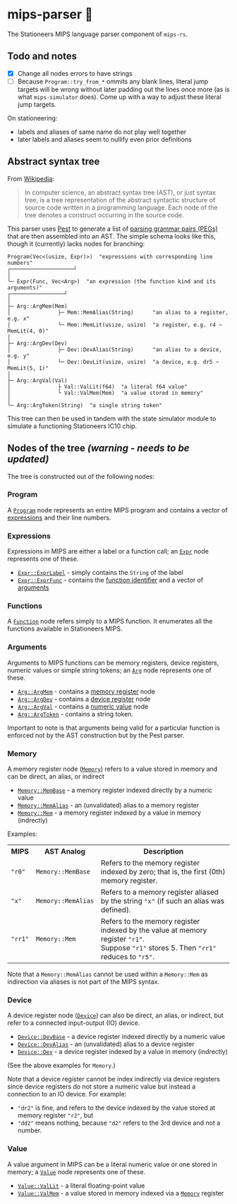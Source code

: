 mips-parser 🚀
==============

The Stationeers MIPS language parser component of `mips-rs`.

## Todo and notes

- [x] Change all nodes errors to have strings
- [ ] Because `Program::try_from_*` ommits any blank lines, literal jump targets will be wrong
    without later padding out the lines once more (as is what `mips-simulator` does).
    Come up with a way to adjust these  literal jump targets.

On stationeering:
- labels and aliases of same name do not play well together
- later labels and aliases seem to nullify even prior definitions

## Abstract syntax tree

From [Wikipedia][wiki-ast]:

> In computer science, an abstract syntax tree (AST), or just syntax tree, is a tree representation
> of the abstract syntactic structure of source code written in a programming language. Each node of
> the tree denotes a construct occurring in the source code. 

[wiki-ast]: https://en.wikipedia.org/wiki/Abstract_syntax_tree

This parser uses [Pest] to generate a list of [parsing grammar pairs (PEGs)][peg] that are then
assembled into an AST. The simple schema looks like this, though it (currently) lacks nodes for
branching:

[pest]: https://pest.rs/
[peg]: https://en.wikipedia.org/wiki/Parsing_expression_grammar

```
Program(Vec<(usize, Expr)>)  "expressions with corresponding line numbers"
┌────────────────────┘
│
└─ Expr(Func, Vec<Arg>)  "an expression (the function kind and its arguments)"
┌─────────────────┘
│
├─ Arg::ArgMem(Mem)
│               ├─ Mem::MemAlias(String)      "an alias to a register, e.g. x"
│               └─ Mem::MemLit(usize, usize)  "a register, e.g. r4 ~ MemLit(4, 0)"
│
├─ Arg::ArgDev(Dev)
│               ├─ Dev::DevAlias(String)      "an alias to a device, e.g. y"
│               └─ Dev::DevLit(usize, usize)  "a device, e.g. dr5 ~ MemLit(5, 1)"
│
├─ Arg::ArgVal(Val)
│               ├ Val::ValLit(f64)  "a literal f64 value"
│               └ Val::ValMem(Mem)  "a value stored in memory"
│
└─ Arg::ArgToken(String)  "a single string token"
```

This tree can then be used in tandem with the state simulator module to simulate a
functioning Stationeers IC10 chip.

## Nodes of the tree *(warning - needs to be updated)*

The tree is constructed out of the following nodes:

### Program
A [`Program`] node represents an entire MIPS program
and contains a vector of [expressions](#expressions) and their line numbers.

### Expressions
Expressions in MIPS are either a label or a function call;
an [`Expr`] node represents one of these.

* [`Expr::ExprLabel`] - simply contains the `String` of the label
* [`Expr::ExprFunc`] - contains the [function identifier](#functions) 
    and a vector of [arguments](#arguments)

### Functions
A [`Function`] node refers simply to a MIPS function.
It enumerates all the functions available in Stationeers MIPS.

### Arguments
Arguments to MIPS functions can be memory registers, device registers,
numeric values or simple string tokens;
an [`Arg`] node represents one of these.

* [`Arg::ArgMem`] - contains a [memory register](#memory) node
* [`Arg::ArgDev`] - contains a [device register](#device) node
* [`Arg::ArgVal`] - contains a [numeric value](#value) node
* [`Arg::ArgToken`] - contains a string token.

Important to note is that arguments being valid for a particular function is enforced
not by the AST construction but by the Pest parser.

### Memory
A memory register node ([`Memory`]) refers to a value stored in memory
and can be direct, an alias, or indirect

* [`Memory::MemBase`] - a memory register indexed directly by a numeric value
* [`Memory::MemAlias`] - an (unvalidated) alias to a memory register
* [`Memory::Mem`] - a memory register indexed by a value in memory (indrectly)

Examples:

<table>
    <tr><th>MIPS</th><th>AST Analog</th><th>Description</th></tr>
    <tr>
        <td><code>"r0"</code></td>
        <td><code>Memory::MemBase</code></td>
        <td>
            Refers to the memory register indexed by zero; that is, the first (0th)
            memory register.
        </td>
    </tr>
    <tr>
        <td><code>"x"</code></td>
        <td><code>Memory::MemAlias</code></td>
        <td>
            Refers to a memory register aliased by the string <code>"x"</code>
            (if such an alias was defined).
        </td>
    </tr>
    <tr>
        <td><code>"rr1"</code></td>
        <td><code>Memory::Mem</code></td>
        <td>
            Refers to the memory register indexed by the value at
            memory register <code>"r1"</code>.</br>
            Suppose <code>"r1"</code> stores 5.
            Then <code>"rr1"</code> reduces to <code>"r5"</code>.
        </td>
    </tr>
</table>

Note that a `Memory::MemAlias` cannot be used within a `Memory::Mem` as indirection
via aliases is not part of the MIPS syntax.

### Device
A device register node ([`Device`]) can also be direct, an alias, or indirect, but refer to a
connected input-output (IO) device.

* [`Device::DevBase`] - a device register indexed directly by a numeric value
* [`Device::DevAlias`] - an (unvalidated) alias to a device register
* [`Device::Dev`] - a device register indexed by a value in memory (indrectly)

(See the above examples for `Memory`.)

Note that a device register cannot be index indirectly via device registers since device
registers do not store a numeric value but instead a connection to an IO device.
For example:

* `"dr2"` is fine, and refers to
    the device indexed by the value stored at memory register `"r2"`, but
* `"dd2"` means nothing, because `"d2"` refers to the 3rd device and not a number.

### Value
A value argument in MIPS can be a literal numeric value or one stored in memory;
a [`Value`] node represents one of these.

* [`Value::ValLit`] - a literal floating-point value
* [`Value::ValMem`] - a value stored in memory indexed via a [`Memory`] register


[`Program`]: nodes::Program
[`Expr`]: nodes::Expr
[`Expr::ExprLabel`]: nodes::Expr::ExprLabel
[`Expr::ExprFunc`]: nodes::Expr::ExprFunc
[`Function`]: nodes::Function
[`Arg`]: nodes::Arg
[`Arg::ArgMem`]: nodes::Arg::ArgMem
[`Arg::ArgDev`]: nodes::Arg::ArgDev
[`Arg::ArgVal`]: nodes::Arg::ArgVal
[`Arg::ArgToken`]: nodes::Arg::ArgToken
[`Memory`]: nodes::Memory
[`Memory::MemBase`]: nodes::Memory::MemBase
[`Memory::MemAlias`]: nodes::Memory::MemAlias
[`Memory::Mem`]: nodes::Memory::Mem
[`Device`]: nodes::Device
[`Device::DevBase`]: nodes::Device::DevBase
[`Device::DevAlias`]: nodes::Device::DevAlias
[`Device::Dev`]: nodes::Device::Dev
[`Value`]: nodes::Value
[`Value::ValLit`]: nodes::Value::ValLit
[`Value::ValMem`]: nodes::Value::ValMem

